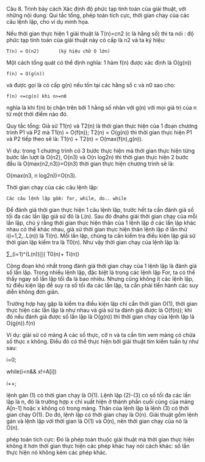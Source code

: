 Câu 8. Trình bày cách Xác định độ phức tạp tính toán của giải thuật, với những nội dung: Qui tắc tổng, phép toán tích cực, thời gian chạy của các câu lệnh lặp, cho ví dụ minh họa.

Nếu thời gian thực hiện 1 giải thuật là T(n)=cn2 (c là hằng số) thì ta nói : độ phức tạp tính toán của giải thuật này có cấp là n2 và ta ký hiệu:

	T(n) = O(n2)       (ký hiệu chữ O lớn)

Một cách tổng quát có thể định nghĩa: 1 hàm f(n) được xác định là O(g(n))

	f(n) = O(g(n))

và được gọi là có cấp g(n) nếu tồn tại các hằng số c và n0 sao cho:

	f(n) <=cg(n) khi n>=n0

nghĩa là khi f(n) bị chặn trên bởi 1 hằng số nhân với g(n) với mọi giá trị của n từ một thời điểm nào đó.

Quy tắc tổng: Giả sử T1(n) và T2(n) là thời gian thực hiện của 1 đoạn chương trình P1 và P2 mà T1(n) = O(f(n)); T2(n) = O(g(n)) thì thời gian thực hiện P1 và P2  tiếp theo sẽ là: T1(n) + T2(n) = O(max(f(n),g(n)).

Ví dụ: trong 1 chương trình có 3 bước thực hiện mà thời gian thực hiện từng bước lần lượt là O(n2), O(n3) và O(n log2n) thì thời gian thực hiện 2 bước đầu là O(max(n2,n3))=O(n3) thời gian thực hiện chương trình sẽ là: 

O(max(n3, n log2n))=O(n3).

Thời gian chạy của các câu lệnh lặp: 

	Các câu lệnh lặp gồm: for, while, do.. while

Để đánh giá thời gian thực hiện 1 câu lệnh lặp, trước hết ta cần đánh giá số tối đa các lần lặp giả sử đó là L(n). Sau đó đnahs giái thời gian chạy của mỗi lần lặp, chú ý rằng thời gian thực hiện thân của 1 lệnh lặp ở các lần lặp khác nhau có thể khác nhau, giả sử thời gian thực hiện thân lệnh lặp ở lần thứ i(i=1,2,..L(n)) là Ti(n). Mỗi lần lặp, chúng ta cần kiểm tra điều kiện lặp giả sử thời gian lặp kiểm tra là T0(n). Như vậy thời gian chạy của lệnh lặp là:

∑_(i=1)^(L(n))▒( T0(n)+ Ti(n))

Công đoạn khó nhất trong đánh giá thời gian chạy của 1 lệnh lặp là đánh giá số lần lặp. Trong nhiều lệnh lặp, đặc biệt là trong các lệnh lặp For, ta có thể thấy ngay số lần lặp tối đa là bao nhiêu. Nhưng cũng không ít các lệnh lặp, từ điều kiện lặp để suy ra số tối đa các lần lặp, ta cần phải tiến hành các suy diễn không đơn giản.

Trường hợp hay gặp là kiểm tra điều kiện lặp chỉ cần thời gian O(1), thời gian thực hiện các lần lặp là như nhau và giả sử ta đánh giá được là O(f(n)); khi đó nếu đánh giá được số lần lặp là O(g(n)) thì thời gian chạy của lệnh lặp là O(g(n)).f(n)

Ví dụ: giải sử có mảng A các số thực, cỡ n và ta cần tìm xem mảng có chứa số thực x không. Điều đó có thể thực hiện bởi giải thuật tìm kiếm tuần tự như sau:

i=0;

while(i<n&& x!=A[i])

i++;

lệnh gán (1) có thời gian chạy là O(1). Lệnh lặp (2)-(3) có số tối đa các lần lặp là n, đó là trường hợp x chỉ xuất hiện ở thành phần cuối cùng của mảng A[n-1] hoặc x không có trong mảng. Thân của lệnh lặp là lệnh (3) có thời gian chạy O(1). Do đó, lệnh lặp có thời gian chạy là O(n). Giải thuật gồm lệnh gán và lệnh lặp với thời gian là O(1) và O(n), nên thời gian chạy của nó là O(n).

phép toán tích cực: Đó là phép toán thuộc giải thuật mà thời gian thực hiện không ít hơn thời gian thực hiện các phép khác hay nói cách khác: số lần thực hiện nó không kém các phép khác.

